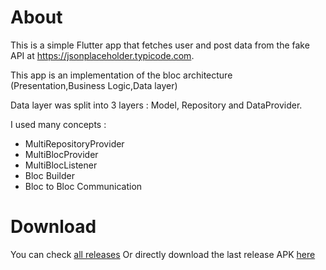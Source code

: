 # About

This is a simple Flutter app that fetches user and post data from the fake API at https://jsonplaceholder.typicode.com.

This app is an implementation of the bloc architecture (Presentation,Business Logic,Data layer)

Data layer was split into 3 layers : Model, Repository and DataProvider.

I used many concepts :

- MultiRepositoryProvider
- MultiBlocProvider
- MultiBlocListener
- Bloc Builder
- Bloc to Bloc Communication

# Download

You can check [all releases](https://github.com/dridihaythem/flutter_bloc_architecture_api/releases) Or directly download the last release APK [here](https://github.com/dridihaythem/flutter_bloc_architecture_api/releases/latest/download/app-release.apk)
